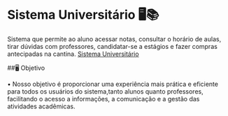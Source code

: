 # Sistema Universitário 🖥️📚

Sistema que permite ao aluno acessar notas, consultar o horário de aulas, tirar dúvidas com professores, candidatar-se a estágios e fazer compras antecipadas na cantina.
[Sistema Universitário](https://github.com/graziellyferreira/sis-univer.git)

##🖥️ Objetivo

• Nosso objetivo é proporcionar uma experiência mais prática e eficiente para todos os usuários do sistema,tanto alunos quanto professores, facilitando o acesso a informações, a comunicação e a gestão das atividades acadêmicas.
